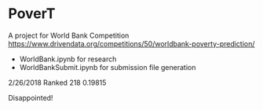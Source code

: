 # PoverT

A project for World Bank Competition
https://www.drivendata.org/competitions/50/worldbank-poverty-prediction/

* WorldBank.ipynb for research
* WorldBankSubmit.ipynb for submission file generation

2/26/2018 
Ranked 218
0.19815

Disappointed!
